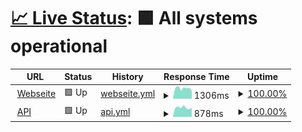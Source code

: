 # [📈 Live Status](https://Streckenkunde.github.io/Monitoring): <!--live status--> **🟩 All systems operational**

<!--start: status pages-->
<!-- This summary is generated by Upptime (https://github.com/upptime/upptime) -->
<!-- Do not edit this manually, your changes will be overwritten -->
<!-- prettier-ignore -->
| URL | Status | History | Response Time | Uptime |
| --- | ------ | ------- | ------------- | ------ |
| <img alt="" src="https://icons.duckduckgo.com/ip3/streckenkunde.digital.ico" height="13"> [Webseite](https://streckenkunde.digital) | 🟩 Up | [webseite.yml](https://github.com/Streckenkunde/Monitoring/commits/HEAD/history/webseite.yml) | <details><summary><img alt="Response time graph" src="./graphs/webseite/response-time-week.png" height="20"> 1306ms</summary><br><a href="https://Streckenkunde.github.io/Monitoring/history/webseite"><img alt="Response time 1379" src="https://img.shields.io/endpoint?url=https%3A%2F%2Fraw.githubusercontent.com%2FStreckenkunde%2FMonitoring%2FHEAD%2Fapi%2Fwebseite%2Fresponse-time.json"></a><br><a href="https://Streckenkunde.github.io/Monitoring/history/webseite"><img alt="24-hour response time 1024" src="https://img.shields.io/endpoint?url=https%3A%2F%2Fraw.githubusercontent.com%2FStreckenkunde%2FMonitoring%2FHEAD%2Fapi%2Fwebseite%2Fresponse-time-day.json"></a><br><a href="https://Streckenkunde.github.io/Monitoring/history/webseite"><img alt="7-day response time 1306" src="https://img.shields.io/endpoint?url=https%3A%2F%2Fraw.githubusercontent.com%2FStreckenkunde%2FMonitoring%2FHEAD%2Fapi%2Fwebseite%2Fresponse-time-week.json"></a><br><a href="https://Streckenkunde.github.io/Monitoring/history/webseite"><img alt="30-day response time 1389" src="https://img.shields.io/endpoint?url=https%3A%2F%2Fraw.githubusercontent.com%2FStreckenkunde%2FMonitoring%2FHEAD%2Fapi%2Fwebseite%2Fresponse-time-month.json"></a><br><a href="https://Streckenkunde.github.io/Monitoring/history/webseite"><img alt="1-year response time 1379" src="https://img.shields.io/endpoint?url=https%3A%2F%2Fraw.githubusercontent.com%2FStreckenkunde%2FMonitoring%2FHEAD%2Fapi%2Fwebseite%2Fresponse-time-year.json"></a></details> | <details><summary><a href="https://Streckenkunde.github.io/Monitoring/history/webseite">100.00%</a></summary><a href="https://Streckenkunde.github.io/Monitoring/history/webseite"><img alt="All-time uptime 100.00%" src="https://img.shields.io/endpoint?url=https%3A%2F%2Fraw.githubusercontent.com%2FStreckenkunde%2FMonitoring%2FHEAD%2Fapi%2Fwebseite%2Fuptime.json"></a><br><a href="https://Streckenkunde.github.io/Monitoring/history/webseite"><img alt="24-hour uptime 100.00%" src="https://img.shields.io/endpoint?url=https%3A%2F%2Fraw.githubusercontent.com%2FStreckenkunde%2FMonitoring%2FHEAD%2Fapi%2Fwebseite%2Fuptime-day.json"></a><br><a href="https://Streckenkunde.github.io/Monitoring/history/webseite"><img alt="7-day uptime 100.00%" src="https://img.shields.io/endpoint?url=https%3A%2F%2Fraw.githubusercontent.com%2FStreckenkunde%2FMonitoring%2FHEAD%2Fapi%2Fwebseite%2Fuptime-week.json"></a><br><a href="https://Streckenkunde.github.io/Monitoring/history/webseite"><img alt="30-day uptime 100.00%" src="https://img.shields.io/endpoint?url=https%3A%2F%2Fraw.githubusercontent.com%2FStreckenkunde%2FMonitoring%2FHEAD%2Fapi%2Fwebseite%2Fuptime-month.json"></a><br><a href="https://Streckenkunde.github.io/Monitoring/history/webseite"><img alt="1-year uptime 100.00%" src="https://img.shields.io/endpoint?url=https%3A%2F%2Fraw.githubusercontent.com%2FStreckenkunde%2FMonitoring%2FHEAD%2Fapi%2Fwebseite%2Fuptime-year.json"></a></details>
| <img alt="" src="https://icons.duckduckgo.com/ip3/streckenkunde.digital.ico" height="13"> [API](https://streckenkunde.digital/api) | 🟩 Up | [api.yml](https://github.com/Streckenkunde/Monitoring/commits/HEAD/history/api.yml) | <details><summary><img alt="Response time graph" src="./graphs/api/response-time-week.png" height="20"> 878ms</summary><br><a href="https://Streckenkunde.github.io/Monitoring/history/api"><img alt="Response time 877" src="https://img.shields.io/endpoint?url=https%3A%2F%2Fraw.githubusercontent.com%2FStreckenkunde%2FMonitoring%2FHEAD%2Fapi%2Fapi%2Fresponse-time.json"></a><br><a href="https://Streckenkunde.github.io/Monitoring/history/api"><img alt="24-hour response time 885" src="https://img.shields.io/endpoint?url=https%3A%2F%2Fraw.githubusercontent.com%2FStreckenkunde%2FMonitoring%2FHEAD%2Fapi%2Fapi%2Fresponse-time-day.json"></a><br><a href="https://Streckenkunde.github.io/Monitoring/history/api"><img alt="7-day response time 878" src="https://img.shields.io/endpoint?url=https%3A%2F%2Fraw.githubusercontent.com%2FStreckenkunde%2FMonitoring%2FHEAD%2Fapi%2Fapi%2Fresponse-time-week.json"></a><br><a href="https://Streckenkunde.github.io/Monitoring/history/api"><img alt="30-day response time 881" src="https://img.shields.io/endpoint?url=https%3A%2F%2Fraw.githubusercontent.com%2FStreckenkunde%2FMonitoring%2FHEAD%2Fapi%2Fapi%2Fresponse-time-month.json"></a><br><a href="https://Streckenkunde.github.io/Monitoring/history/api"><img alt="1-year response time 877" src="https://img.shields.io/endpoint?url=https%3A%2F%2Fraw.githubusercontent.com%2FStreckenkunde%2FMonitoring%2FHEAD%2Fapi%2Fapi%2Fresponse-time-year.json"></a></details> | <details><summary><a href="https://Streckenkunde.github.io/Monitoring/history/api">100.00%</a></summary><a href="https://Streckenkunde.github.io/Monitoring/history/api"><img alt="All-time uptime 100.00%" src="https://img.shields.io/endpoint?url=https%3A%2F%2Fraw.githubusercontent.com%2FStreckenkunde%2FMonitoring%2FHEAD%2Fapi%2Fapi%2Fuptime.json"></a><br><a href="https://Streckenkunde.github.io/Monitoring/history/api"><img alt="24-hour uptime 100.00%" src="https://img.shields.io/endpoint?url=https%3A%2F%2Fraw.githubusercontent.com%2FStreckenkunde%2FMonitoring%2FHEAD%2Fapi%2Fapi%2Fuptime-day.json"></a><br><a href="https://Streckenkunde.github.io/Monitoring/history/api"><img alt="7-day uptime 100.00%" src="https://img.shields.io/endpoint?url=https%3A%2F%2Fraw.githubusercontent.com%2FStreckenkunde%2FMonitoring%2FHEAD%2Fapi%2Fapi%2Fuptime-week.json"></a><br><a href="https://Streckenkunde.github.io/Monitoring/history/api"><img alt="30-day uptime 100.00%" src="https://img.shields.io/endpoint?url=https%3A%2F%2Fraw.githubusercontent.com%2FStreckenkunde%2FMonitoring%2FHEAD%2Fapi%2Fapi%2Fuptime-month.json"></a><br><a href="https://Streckenkunde.github.io/Monitoring/history/api"><img alt="1-year uptime 100.00%" src="https://img.shields.io/endpoint?url=https%3A%2F%2Fraw.githubusercontent.com%2FStreckenkunde%2FMonitoring%2FHEAD%2Fapi%2Fapi%2Fuptime-year.json"></a></details>

<!--end: status pages-->
